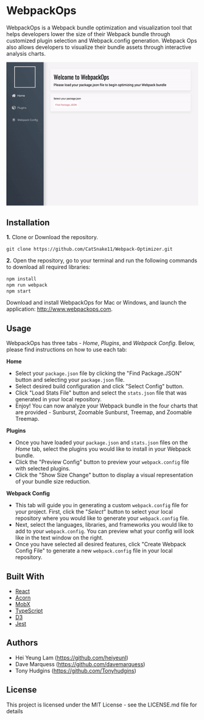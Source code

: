 # WebpackOps


WebpackOps is a Webpack bundle optimization and visualization tool that helps developers lower the size of their Webpack bundle through customized plugin selection and Webpack.config generation. Webpack Ops also allows developers to visualize their bundle assets through interactive analysis charts. 

![](ezgif.com-video-to-gif.gif)

## Installation

**1.** Clone or Download the repository.
```
git clone https://github.com/CatSnake11/Webpack-Optimizer.git
```

**2.** Open the repository, go to your terminal and run the following commands to download all required libraries:
```
npm install
npm run webpack
npm start
```

Download and install WebpackOps for Mac or Windows, and launch the application: http://www.webpackops.com.

## Usage
WebpackOps has three tabs - *Home*, *Plugins*, and *Webpack Config*. Below, please find instructions on how to use each tab:

**Home**
- Select your `package.json` file by clicking the "Find Package.JSON" button and selecting your `package.json` file.
- Select desired build configuration and click "Select Config" button.
- Click "Load Stats File" button and select the `stats.json` file that was generated in your local repository.
- Enjoy! You can now analyze your Webpack bundle in the four charts that are provided - Sunburst, Zoomable Sunburst, Treemap, and Zoomable Treemap.

**Plugins**
- Once you have loaded your `package.json` and `stats.json` files on the *Home* tab, select the plugins you would like to install in your Webpack bundle.
- Click the "Preview Config" button to preview your `webpack.config` file with selected plugins.
- Click the "Show Size Change" button to display a visual representation of your bundle size reduction.

**Webpack Config**
- This tab will guide you in generating a custom `webpack.config` file for your project.  First, click the "*Select*" button to select your local repository where you would like to generate your `webpack.config` file.
- Next, select the languages, libraries, and frameworks you would like to add to your `webpack.config`. You can preview what your config will look like in the text window on the right. 
- Once you have selected all desired features, click "Create Webpack Config File" to generate a new `webpack.config` file in your local repository.


## Built With
- [React](https://github.com/facebook/react)
- [Acorn](https://github.com/acornjs/acorn)
- [MobX](https://github.com/mobxjs/mobx)
- [TypeScript](https://github.com/Microsoft/TypeScript)
- [D3](https://github.com/d3/d3)
- [Jest](https://github.com/facebook/jest)

## Authors
- Hei Yeung Lam (https://github.com/heiyeunl)
- Dave Marquess (https://github.com/davemarquess)
- Tony Hudgins (https://github.com/Tonyhudgins)

## License
This project is licensed under the MIT License - see the LICENSE.md file for details
